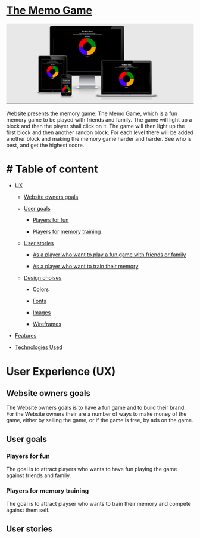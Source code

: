 # [The Memo Game](https://mrmorkeberg.github.io/Memgame/)

![Mockup](assets/css/images/Thememogame.png)

Website presents the memory game: The Memo Game, which is a fun memory game to be played with friends and family. The game will light up a block and then the player shall click on it. The game will then light up the first block and then another randon block. For each level there will be added another block and making the memory game harder and harder. See who is best, and get the highest score. 

# # Table of content

- [UX](#ux) 

    - [Website owners goals](#website-owners-goals)

    - [User goals](#user-goals)

        - [Players for fun](#players-for-fun)

        - [Players for memory training](#players-for-memory-training)
    
    - [User stories](#user-stories)

        - [As a player who want to play a fun game with friends or family](#players-who-want-to-have-fun-with-friends-and-family)

        - [As a player who want to train their memory](#Players-who-wants-to-train-their-memory)

    - [Design choises](#design-choises)

        - [Colors](#colors)

        - [Fonts](#fonts)

        - [Images](#images)

        - [Wireframes](#wireframes)

- [Features](#features)

- [Technologies Used](#technologies-used)

# User Experience (UX)

## Website owners goals

The Website owners goals is to have a fun game and to build their brand. For the Website owners their are a number of ways to make money of the game, either by selling the game, or if the game is free, by ads on the game. 

## User goals

### **Players for fun**

The goal is to attract players who wants to have fun playing the game against friends and family.

### **Players for memory training**

The goal is to attract playser who wants to train their memory and compete against them self. 


## User stories